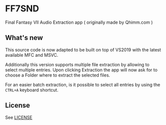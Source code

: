 # FF7SND
Final Fantasy VII Audio Extraction app ( originally made by Qhimm.com )

## What's new
This source code is now adapted to be built on top of VS2019 with the latest available MFC and MSVC.

Additionally this version supports multiple file extraction by allowing to select multiple entries.
Upon clicking Extraction the app will now ask for to choose a Folder where to extract the selected files.

For an easier batch extraction, is it possible to select all entries by using the `CTRL+A` keyboard shortcut.

## License
See [LICENSE](LICENSE)
